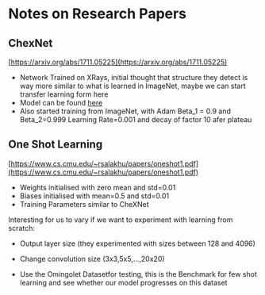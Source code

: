 # Notes on Research Papers

## ChexNet
[https://arxiv.org/abs/1711.05225](https://arxiv.org/abs/1711.05225)

- Network Trained on XRays, initial thought that structure they detect is way more similar to what is learned in ImageNet, maybe we can start transfer learning form here
- Model can be found [here](https://github.com/brucechou1983/CheXNet-Keras)
- Also started training from ImageNet, with Adam Beta_1 = 0.9 and Beta_2=0.999 Learning Rate=0.001 and decay of factor 10 afer plateau


## One Shot Learning
[https://www.cs.cmu.edu/~rsalakhu/papers/oneshot1.pdf](https://www.cs.cmu.edu/~rsalakhu/papers/oneshot1.pdf)

- Weights initialised with zero mean and std=0.01
- Biases initialised with mean=0.5 and std=0.01
- Training Parameters similar to CheXNet

Interesting for us to vary if we want to experiment with learning from scratch:
- Output layer size (they experimented with sizes between 128 and 4096)
- Change convolution size (3x3,5x5,...,20x20)

- Use the Omingolet Datasetfor testing, this is the Benchmark for few shot learning and see whether our model progresses on this dataset
